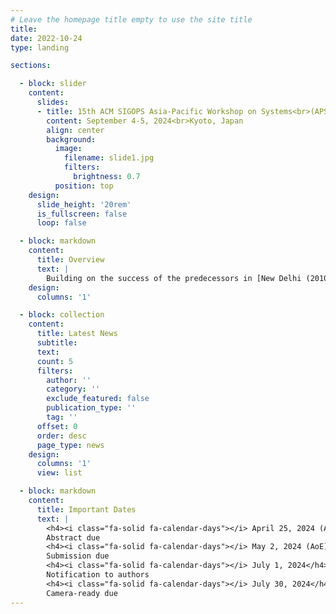 ```yaml
---
# Leave the homepage title empty to use the site title
title:
date: 2022-10-24
type: landing

sections:

  - block: slider
    content:
      slides:
      - title: 15th ACM SIGOPS Asia-Pacific Workshop on Systems<br>(APSys 2024)
        content: September 4-5, 2024<br>Kyoto, Japan
        align: center
        background:
          image:
            filename: slide1.jpg
            filters:
              brightness: 0.7
          position: top
    design:
      slide_height: '20rem'
      is_fullscreen: false
      loop: false

  - block: markdown
    content:
      title: Overview
      text: |
        Building on the success of the predecessors in [New Delhi (2010)](https://ap-sys.org/apsys2010), [Shanghai (2011)](https://ap-sys.org/apsys2011), Seoul (2012), Singapore (2013), Beijing (2014), [Tokyo (2015)](https://ap-sys.org/apsys2015), [Hong Kong (2016)](https://ap-sys.org/apsys2016), [Mumbai (2017)](https://ap-sys.org/apsys2017), [Jeju Island (2018)](https://ap-sys.org/apsys2018), Hangzhou (2019), [Virtual (Tsukuba) (2020)](https://ap-sys.org/apsys2020), [Virtual (Hongkong) (2021)](https://ap-sys.org/apsys2021), [Virtual (Singapore) (2022)](https://ap-sys.org/apsys2022), and [Seoul (2023)](https://ap-sys.org/apsys2023), APSys 2024 will continue to be a lively forum for systems researchers and practitioners across the world to meet, interact, and collaborate with their peers from the Asia/Pacific region. The 2024 ACM APSys will be held in Kyoto, Japan on September 4-5, 2024.
    design:
      columns: '1'

  - block: collection
    content:
      title: Latest News
      subtitle:
      text:
      count: 5
      filters:
        author: ''
        category: ''
        exclude_featured: false
        publication_type: ''
        tag: ''
      offset: 0
      order: desc
      page_type: news
    design:
      columns: '1'
      view: list

  - block: markdown
    content:
      title: Important Dates
      text: |
        <h4><i class="fa-solid fa-calendar-days"></i> April 25, 2024 (AoE)</h4>
        Abstract due
        <h4><i class="fa-solid fa-calendar-days"></i> May 2, 2024 (AoE)</h4>
        Submission due
        <h4><i class="fa-solid fa-calendar-days"></i> July 1, 2024</h4>
        Notification to authors
        <h4><i class="fa-solid fa-calendar-days"></i> July 30, 2024</h4>
        Camera-ready due
---
```

